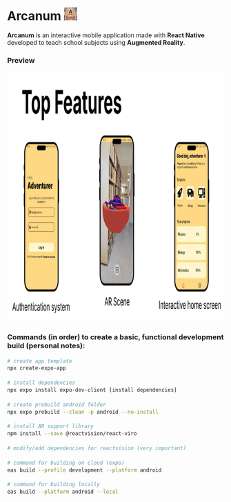 # Arcanum <img src="assets/images/icon.png" width="30" height = "30"/>
**Arcanum** is an interactive mobile application made with **React Native** developed to teach school subjects using **Augmented Reality**.


### Preview

<img src="assets/images/top-features.png" width="1000" height = "580"/>

### Commands (in order) to create a basic, functional development build (personal notes):

```bash
# create app template
npx create-expo-app

# install dependencies
npx expo install expo-dev-client [install dependencies]

# create prebuild android folder
npx expo prebuild --clean -p android --no-install

# install AR support library
npm install --save @reactvision/react-viro

# modify/add dependencies for reactvision (very important)

# command for building on cloud (expo)
eas build --profile development --platform android

# command for building locally
eas build --platform android --local
```
